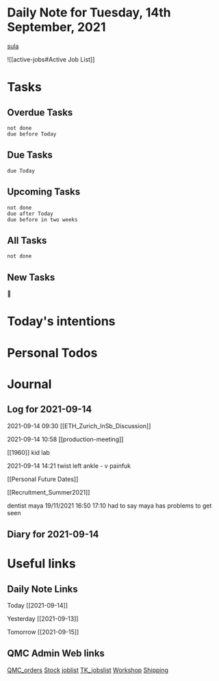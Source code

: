 # Daily Note for Tuesday, 14th September, 2021

[sula](https://www.cats.org.uk/bridgend/adopt-a-cat?cid=310478)


![[active-jobs#Active Job List]]

# Tasks

## Overdue Tasks

```tasks
not done
due before Today
```

## Due Tasks

```tasks
due Today
```

## Upcoming Tasks

```tasks
not done
due after Today
due before in two weeks
```


## All Tasks

```tasks
not done
```

## New Tasks

📅

# Today's intentions

# Personal Todos

# Journal

## Log for 2021-09-14

2021-09-14 09:30 [[ETH_Zurich_InSb_Discussion]]

2021-09-14 10:58 [[production-meeting]]

[[1960]] kid lab

2021-09-14 14:21 twist left ankle - v painfuk

[[Personal Future Dates]]

[[Recruitment_Summer2021]]

dentist maya 19/11/2021  16:50 17:10 had to say maya has problems to get seen

## Diary for 2021-09-14

# Useful links

## Daily Note Links

Today 		[[2021-09-14]]

Yesterday 	[[2021-09-13]]

Tomorrow 	[[2021-09-15]]

## QMC Admin Web links

[QMC\_orders](https://www.dropbox.com/scl/fi/o674wx2wdoeo81g3cg0pm/QMC_orders.xlsm?cloud_editor=excel&dl=0)
[Stock](https://www.dropbox.com/scl/fi/w20c8bpsjfwzzr7gjnnri/Stock.xlsm?cloud_editor=excel&dl=0)
[joblist](https://www.dropbox.com/scl/fi/6lxbg8x0fb0b4odekj8u3/joblist.xls?cloud_editor=excel&dl=0)
[TK\_jobslist](https://www.dropbox.com/scl/fi/f27ptqro2cu9p9po9nqty/TK_jobslist.xlsm?cloud_editor=excel&dl=0)
[Workshop](https://www.dropbox.com/scl/fi/179ys17jb5uofer9b5wow/Workshop.xls?cloud_editor=excel&dl=0)
[Shipping](https://www.dropbox.com/scl/fi/9mvmib7om9r2ca8et1cu2/Shipping.xlsm?cloud_editor=excel&dl=0)



